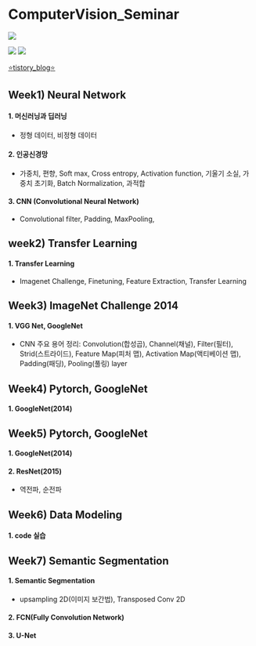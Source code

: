 # ComputerVision_Seminar

<a href="https://hits.seeyoufarm.com"><img src="https://hits.seeyoufarm.com/api/count/incr/badge.svg?url=https%3A%2F%2Fgithub.com%2FPark-da-in&count_bg=%2379C83D&title_bg=%23555555&icon=&icon_color=%23E7E7E7&title=hits&edge_flat=false"/></a>

<img src="https://img.shields.io/badge/Python-3776AB?style=flat&logo=Python&logoColor=white"/>

<img src="https://capsule-render.vercel.app/api?type=slice&color=auto&height=300&section=header&text=ComputerVision_Seminar&fontSize=60" />

[:star:tistory_blog:star:](https://020604di.tistory.com/)

Week1) Neural Network
--------------------------
#### 1. 머신러닝과 딥러닝
- 정형 데이터, 비정형 데이터
#### 2. 인공신경망
- 가중치, 편향, Soft max, Cross entropy, Activation function, 기울기 소실, 가중치 초기화, Batch Normalization, 
과적합
#### 3. CNN (Convolutional Neural Network)
- Convolutional filter, Padding, MaxPooling, 


week2) Transfer Learning
--------------------------
#### 1. Transfer Learning
- Imagenet Challenge, Finetuning, Feature Extraction, Transfer Learning


Week3) ImageNet Challenge 2014
--------------------------------
#### 1. VGG Net, GoogleNet
- CNN 주요 용어 정리: Convolution(합성곱), Channel(채널), Filter(필터), Strid(스트라이드), Feature Map(피처 맵), 
Activation Map(액티베이션 맵), Padding(패딩), Pooling(풀링) layer


Week4) Pytorch, GoogleNet
---------------------------
#### 1. GoogleNet(2014)


Week5) Pytorch, GoogleNet
---------------------------
#### 1. GoogleNet(2014)
#### 2. ResNet(2015)
- 역전파, 순전파


Week6) Data Modeling
---------------------------
#### 1. code 실습


Week7) Semantic Segmentation
---------------------------
#### 1. Semantic Segmentation
- upsampling 2D(이미지 보간법), Transposed Conv 2D
#### 2. FCN(Fully Convolution Network)
#### 3. U-Net
